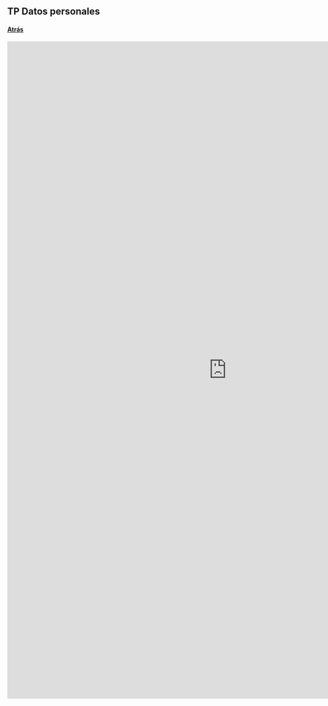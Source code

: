 ## TP Datos personales

#### [Atrás](https://lpinilla.github.io/infovis)

<iframe seamless  frameborder="0" src="https://public.tableau.com/profile/lpinilla#!/vizhome/tp_datos_personales/Dashboard1?publish=yes&amp;:origin=viz_share_link&amp;:showVizHome=no&amp;:embed=yes&amp;:display_count=yes" width="1000" height="1500"></iframe>  